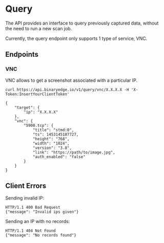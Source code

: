 # Query

The API provides an interface to query previously captured data, without the need to run a new scan job.

Currently, the query endpoint only supports 1 type of service, VNC.

## Endpoints

### VNC

VNC allows to get a screenshot associated with a particular IP.

`curl https://api.binaryedge.io/v1/query/vnc/X.X.X.X -H 'X-Token:InsertYourClientToken' `

```
{
	"target": {
		"ip": "X.X.X.X"
	},
	"vnc": {
		"5900.tcp": {
			"title": "stmd:0",
			"ts": 1453145187727,
			"height": "768",
			"width": "1024",
			"version": "3.8",
			"link": "https://path/to/image.jpg",
			"auth_enabled": "false"
		}
	}
}
```

## Client Errors

Sending invalid IP:

```
HTTP/1.1 400 Bad Request
{"message": "Invalid ips given"}
```

Sending an IP with no records:

```
HTTP/1.1 404 Not Found
{"message": "No records found"}
```
